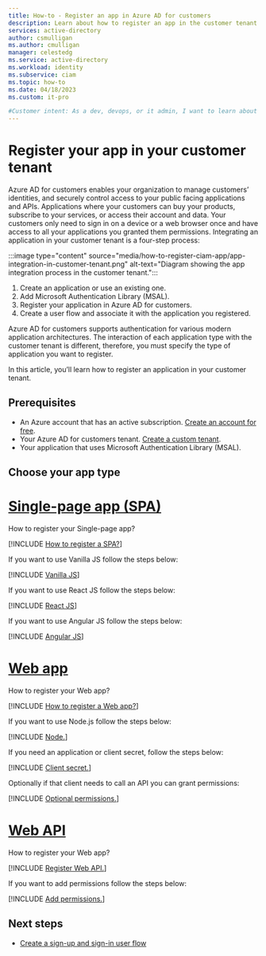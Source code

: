 ```yaml
---
title: How-to - Register an app in Azure AD for customers
description: Learn about how to register an app in the customer tenant.
services: active-directory
author: csmulligan
ms.author: cmulligan
manager: celestedg
ms.service: active-directory
ms.workload: identity
ms.subservice: ciam
ms.topic: how-to
ms.date: 04/18/2023
ms.custom: it-pro

#Customer intent: As a dev, devops, or it admin, I want to learn about how to register an app on the Azure portal.
---
```

# Register your app in your customer tenant

Azure AD for customers enables your organization to manage customers’ identities, and securely control access to your public facing applications and APIs. Applications where your customers can buy your products, subscribe to your services, or access their account and data.  Your customers only need to sign in on a device or a web browser once and have access to all your applications you granted them permissions.
Integrating an application in your customer tenant is a four-step process:

:::image type="content" source="media/how-to-register-ciam-app/app-integration-in-customer-tenant.png" alt-text="Diagram showing the app integration process in the customer tenant.":::

1. Create an application or use an existing one.
2. Add Microsoft Authentication Library (MSAL).
3. Register your application in Azure AD for customers.
4. Create a user flow and associate it with the application you registered.

Azure AD for customers supports authentication for various modern application architectures. The interaction of each application type with the customer tenant is different, therefore, you must specify the type of application you want to register.

In this article, you’ll learn how to register an application in your customer tenant.

## Prerequisites

- An Azure account that has an active subscription. [Create an account for free](https://azure.microsoft.com/free/?WT.mc_id=A261C142F).
- Your Azure AD for customers tenant. [Create a custom tenant](how-to-create-ciam-tenant.md).
- Your application that uses Microsoft Authentication Library (MSAL).

## Choose your app type

# [Single-page app (SPA)](#tab/spa)

How to register your Single-page app?

[!INCLUDE [How to register a SPA?](../customers/includes/register-app/register-client-app-common.md )]

If you want to use Vanilla JS follow the steps below:

[!INCLUDE [Vanilla JS](../customers/includes/register-app/add-platform-redirect-url-vanilla-js.md)]

If you want to use React JS follow the steps below:

[!INCLUDE [React JS](../customers/includes/register-app/add-platform-redirect-url-react.md)]

If you want to use Angular JS follow the steps below:

[!INCLUDE [Angular JS](../customers/includes/register-app/add-platform-redirect-url-angular.md)]

# [Web app](#tab/webapp)

How to register your Web app?

[!INCLUDE [How to register a Web app?](../customers/includes/register-app/register-client-app-common.md)]

If you want to use Node.js follow the steps below:

[!INCLUDE [Node.](../customers/includes/register-app/add-platform-redirect-url-node.md)]

If you need an application or client secret, follow the steps below:

[!INCLUDE [Client secret.](../customers/includes/register-app/add-app-client-secret.md)]

Optionally if that client needs to call an API you can grant permissions: 

[!INCLUDE [Optional permissions.](../customers/includes/register-app/grant-api-permission-call-api.md)]

# [Web API](#tab/webapi)

How to register your Web app?

[!INCLUDE [Register Web API.](../customers/includes/register-app/register-api-app.md)]

If you want to add permissions follow the steps below:

[!INCLUDE [Add permissions.](../customers/includes/register-app/add-api-scopes.md)]



## Next steps
 
- [Create a sign-up and sign-in user flow](how-to-user-flow-sign-up-sign-in-customers.md)